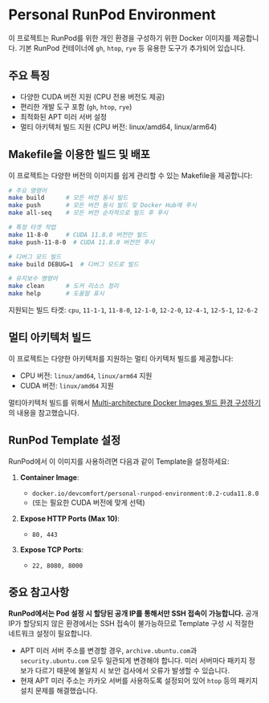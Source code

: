 # Personal RunPod Environment

이 프로젝트는 RunPod를 위한 개인 환경을 구성하기 위한 Docker 이미지를 제공합니다. 기본 RunPod 컨테이너에 `gh`, `htop`, `rye` 등 유용한 도구가 추가되어 있습니다.

## 주요 특징

- 다양한 CUDA 버전 지원 (CPU 전용 버전도 제공)
- 편리한 개발 도구 포함 (`gh`, `htop`, `rye`)
- 최적화된 APT 미러 서버 설정
- 멀티 아키텍처 빌드 지원 (CPU 버전: linux/amd64, linux/arm64)

## Makefile을 이용한 빌드 및 배포

이 프로젝트는 다양한 버전의 이미지를 쉽게 관리할 수 있는 Makefile을 제공합니다:

```bash
# 주요 명령어
make build      # 모든 버전 동시 빌드
make push       # 모든 버전 동시 빌드 및 Docker Hub에 푸시
make all-seq    # 모든 버전 순차적으로 빌드 후 푸시

# 특정 타겟 작업
make 11-8-0     # CUDA 11.8.0 버전만 빌드
make push-11-8-0  # CUDA 11.8.0 버전만 푸시

# 디버그 모드 빌드
make build DEBUG=1  # 디버그 모드로 빌드

# 유지보수 명령어
make clean      # 도커 리소스 정리
make help       # 도움말 표시
```

지원되는 빌드 타겟: `cpu`, `11-1-1`, `11-8-0`, `12-1-0`, `12-2-0`, `12-4-1`, `12-5-1`, `12-6-2`

## 멀티 아키텍처 빌드

이 프로젝트는 다양한 아키텍처를 지원하는 멀티 아키텍처 빌드를 제공합니다:

- CPU 버전: `linux/amd64`, `linux/arm64` 지원
- CUDA 버전: `linux/amd64` 지원

멀티아키텍처 빌드를 위해서 [Multi-architecture Docker Images 빌드 환경 구성하기](https://medium.com/@dudwls96/multi-architecture-docker-images-%EB%B9%8C%EB%93%9C-%ED%99%98%EA%B2%BD-%EA%B5%AC%EC%84%B1%ED%95%98%EA%B8%B0-421ca3ae380d)의 내용을 참고했습니다.

## RunPod Template 설정

RunPod에서 이 이미지를 사용하려면 다음과 같이 Template을 설정하세요:

1. **Container Image**:

   - `docker.io/devcomfort/personal-runpod-environment:0.2-cuda11.8.0`
   - (또는 필요한 CUDA 버전에 맞게 선택)

2. **Expose HTTP Ports (Max 10)**:

   - `80, 443`

3. **Expose TCP Ports**:
   - `22, 8080, 8000`

## 중요 참고사항

**RunPod에서는 Pod 설정 시 할당된 공개 IP를 통해서만 SSH 접속이 가능합니다.** 공개 IP가 할당되지 않은 환경에서는 SSH 접속이 불가능하므로 Template 구성 시 적절한 네트워크 설정이 필요합니다.

- APT 미러 서버 주소를 변경할 경우, `archive.ubuntu.com`과 `security.ubuntu.com` 모두 일관되게 변경해야 합니다. 미러 서버마다 패키지 정보가 다르기 때문에 불일치 시 보안 검사에서 오류가 발생할 수 있습니다.
- 현재 APT 미러 주소는 카카오 서버를 사용하도록 설정되어 있어 `htop` 등의 패키지 설치 문제를 해결했습니다.
